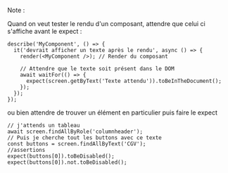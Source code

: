 

Note :

Quand on veut tester le rendu d'un composant, attendre que celui ci s'affiche avant le expect :


    describe('MyComponent', () => {
      it('devrait afficher un texte après le rendu', async () => {
        render(<MyComponent />); // Render du composant
    
        // Attendre que le texte soit présent dans le DOM
        await waitFor(() => {
          expect(screen.getByText('Texte attendu')).toBeInTheDocument();
        });
      });
    });


ou bien attendre de trouver un élément en particulier puis faire le expect

    // j'attends un tableau
    await screen.findAllByRole('columnheader');
    // Puis je cherche tout les buttons avec ce texte
    const buttons = screen.findAllByText('CGV');
    //assertions    
    expect(buttons[0]).toBeDisabled();
    expect(buttons[0]).not.toBeDisabled();






